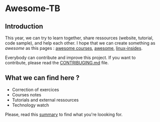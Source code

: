 # Awesome-TB

## Introduction

This year, we can try to learn together, share ressources (website, tutorial, 
code sample), and help each other. I hope that we can create something as *awesome*
as this pages : [awesome courses](https://github.com/prakhar1989/awesome-courses), 
[awesome](https://github.com/sindresorhus/awesome), 
[linux-insides](https://github.com/0xAX/linux-insides).  

Everybody can contribute and improve this project. If you want to contribute, please
read the [CONTRIBUGING.md](https://github.com/Nairolf21/awesome-TB/blob/master/CONTRIBUTING.md) 
file. 

## What we can find here ? 

* Correction of exercices
* Courses notes
* Tutorials and external ressources
* Technology watch

Please, read this [summary](https://github.com/Nairolf21/awesome-TB/blob/master/SUMMARY.md) to find
what you're loooking for. 
